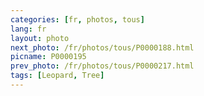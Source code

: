 ```yaml
---
categories: [fr, photos, tous]
lang: fr
layout: photo
next_photo: /fr/photos/tous/P0000188.html
picname: P0000195
prev_photo: /fr/photos/tous/P0000217.html
tags: [Leopard, Tree]
---
```

